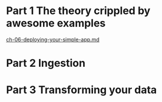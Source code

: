 # Part 1 The theory crippled by awesome examples
[ch-06-deploying-your-simple-app.md](./ch-06-deploying-your-simple-app.md)
# Part 2 Ingestion

# Part 3 Transforming  your data


